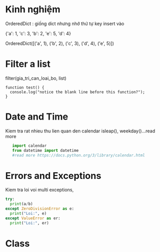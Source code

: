 # Kinh nghiệm

OrderedDict : giống dict nhưng nhớ thứ tự key insert vào

{'a': 1, 'c': 3, 'b': 2, 'e': 5, 'd': 4}

OrderedDict([('a', 1), ('b', 2), ('c', 3), ('d', 4), ('e', 5)])

# Filter a list
filter(gia_tri_can_loai_bo, list)

```
function test() {
  console.log("notice the blank line before this function?");
}
```
# Date and Time
Kiem tra rat nhieu thu lien quan den calendar isleap(), weekday()...read more
```python
   import calendar
   from datetime import datetime
   #read more https://docs.python.org/3/library/calendar.html
```

# Errors and Exceptions
Kiem tra loi voi multi exceptions,
```python
try:
  print(a/b)
except ZeroDivisionError as e:
  print("Loi:", e)
except ValueError as er:
  print("Loi:", er)
```
# Class
